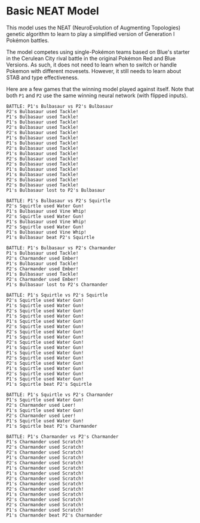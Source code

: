 # Basic NEAT Model

This model uses the NEAT (NeuroEvolution of Augmenting Topologies) genetic algorithm to learn to play a simplified version of Generation I Pokémon battles.

The model competes using single-Pokémon teams based on Blue's starter in the Cerulean City rival battle in the original Pokémon Red and Blue Versions. As such, it does not need to learn when to switch or handle Pokemon with different movesets. However, it still needs to learn about STAB and type effectiveness.

Here are a few games that the winning model played against itself. Note that both `P1` and `P2` use the same winning neural network (with flipped inputs).

```
BATTLE: P1's Bulbasaur vs P2's Bulbasaur
P2's Bulbasaur used Tackle!
P1's Bulbasaur used Tackle!
P1's Bulbasaur used Tackle!
P2's Bulbasaur used Tackle!
P2's Bulbasaur used Tackle!
P1's Bulbasaur used Tackle!
P1's Bulbasaur used Tackle!
P2's Bulbasaur used Tackle!
P1's Bulbasaur used Tackle!
P2's Bulbasaur used Tackle!
P2's Bulbasaur used Tackle!
P1's Bulbasaur used Tackle!
P1's Bulbasaur used Tackle!
P2's Bulbasaur used Tackle!
P2's Bulbasaur used Tackle!
P1's Bulbasaur lost to P2's Bulbasaur
 
BATTLE: P1's Bulbasaur vs P2's Squirtle
P2's Squirtle used Water Gun!
P1's Bulbasaur used Vine Whip!
P2's Squirtle used Water Gun!
P1's Bulbasaur used Vine Whip!
P2's Squirtle used Water Gun!
P1's Bulbasaur used Vine Whip!
P1's Bulbasaur beat P2's Squirtle
 
BATTLE: P1's Bulbasaur vs P2's Charmander
P1's Bulbasaur used Tackle!
P2's Charmander used Ember!
P1's Bulbasaur used Tackle!
P2's Charmander used Ember!
P1's Bulbasaur used Tackle!
P2's Charmander used Ember!
P1's Bulbasaur lost to P2's Charmander
 
BATTLE: P1's Squirtle vs P2's Squirtle
P2's Squirtle used Water Gun!
P1's Squirtle used Water Gun!
P2's Squirtle used Water Gun!
P1's Squirtle used Water Gun!
P1's Squirtle used Water Gun!
P2's Squirtle used Water Gun!
P2's Squirtle used Water Gun!
P1's Squirtle used Water Gun!
P2's Squirtle used Water Gun!
P1's Squirtle used Water Gun!
P1's Squirtle used Water Gun!
P2's Squirtle used Water Gun!
P2's Squirtle used Water Gun!
P1's Squirtle used Water Gun!
P2's Squirtle used Water Gun!
P1's Squirtle used Water Gun!
P1's Squirtle beat P2's Squirtle
 
BATTLE: P1's Squirtle vs P2's Charmander
P1's Squirtle used Water Gun!
P2's Charmander used Leer!
P1's Squirtle used Water Gun!
P2's Charmander used Leer!
P1's Squirtle used Water Gun!
P1's Squirtle beat P2's Charmander
 
BATTLE: P1's Charmander vs P2's Charmander
P1's Charmander used Scratch!
P2's Charmander used Scratch!
P2's Charmander used Scratch!
P1's Charmander used Scratch!
P2's Charmander used Scratch!
P1's Charmander used Scratch!
P1's Charmander used Scratch!
P2's Charmander used Scratch!
P1's Charmander used Scratch!
P2's Charmander used Scratch!
P1's Charmander used Scratch!
P2's Charmander used Scratch!
P2's Charmander used Scratch!
P1's Charmander used Scratch!
P1's Charmander beat P2's Charmander
```
